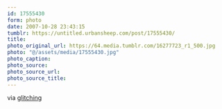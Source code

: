 ```yaml
---
id: 17555430
form: photo
date: 2007-10-28 23:43:15
tumblr: https://untitled.urbansheep.com/post/17555430/
title:
photo_original_url: https://64.media.tumblr.com/16277723_r1_500.jpg
photo: "@/assets/media/17555430.jpg"
photo_caption:
photo_source:
photo_source_url:
photo_source_title:
---
```


<p>via <a href="http://glitching.tumblr.com/post/16277723">glitching</a></p>
